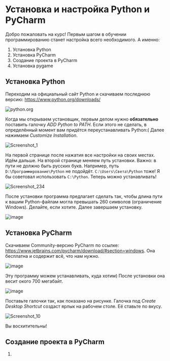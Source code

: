 # Установка и настройка Python и PyCharm

Добро пожаловать на курс! Первым шагом в обучении программированию станет настройка всего необходимого. А именно:

1. Установка Python
2. Установка PyCharm
3. Создание проекта в PyCharm
4. Установка pygame

## Установка Python

Переходим на официальный сайт Python и скачиваем последнюю версию: https://www.python.org/downloads/

![python.org](https://user-images.githubusercontent.com/56085790/135749560-a332bd2e-402b-4336-a185-a5909839de94.png)

Когда мы открываем установщик, первым делом нужно **обязательно** поставить галочку _ADD Python to PATH_. Если этого не сделать, в определённый момент вам придётся переустанавливать Python:( 
Далее нажимаем _Customize Installation_.

![Screenshot_1](https://user-images.githubusercontent.com/56085790/135750258-da824271-d288-4d05-9116-edd9394b2a77.jpg)

На первой странице после нажатия все настройки на своих местах. Идём дальше. На второй странице меняем путь установки. Важно: в пути не должно быть русских букв. Например, путь `D:\Программирование\Python` не подойдёт. `C:\Users\Света\Python` тоже! Я бы советовал использовать `C:\Python`. Теперь можно устанавливать!

![Screenshot_234](https://user-images.githubusercontent.com/56085790/135750267-2c979519-bf91-4f0c-80e0-cfa0c8afdce4.jpg)

После установки программа предлагает сделать так, чтобы длина пути к вашим Python-файлам могла превышать 260 символов (ограничение Windows). Делайте, если хотите. Далее завершаем установку.

![image](https://user-images.githubusercontent.com/56085790/135750413-aaeeb70a-0b80-4497-b3e8-a9761fd0dfb1.png)

## Установка PyCharm

Скачиваем Community-версию PyCharm по ссылке: https://www.jetbrains.com/pycharm/download/#section=windows. Она бесплатна и содержит всё, что нам нужно.

![image](https://user-images.githubusercontent.com/56085790/135750624-a035f6f8-69d0-4d61-a78e-3fe8c3d80c67.png)

Эту программу можем устанавливать, куда хотим) После установки она весит окого 700 мегабайт.

![image](https://user-images.githubusercontent.com/56085790/135750720-6cd42d8c-353b-4209-89dc-a814cf5ec88e.png)

Поставьте галочки так, как показано на рисунке. Галочка под _Create Desktop Shortcut_ создаст ярлык на рабочем столе. Её ставьте по вкусу.

![Screenshot_10](https://user-images.githubusercontent.com/56085790/135750818-31799020-e0a8-41a4-b206-50020fd91d38.jpg)

Вы восхитительны!

## Создание проекта в PyCharm

1.
